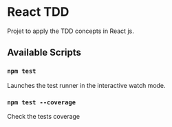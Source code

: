 # React TDD

Projet to apply the TDD concepts in React js.

## Available Scripts

### `npm test`

Launches the test runner in the interactive watch mode.

### `npm test --coverage`

Check the tests coverage
